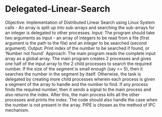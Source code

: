 # Delegated-Linear-Search
Objective: Implementation of Distributed Linear Search using Linux System calls - An array is split up into sub-arrays and searching the sub-arrays for an integer is delegated to other processes. Input: The program should take two arguments as input - an array of integers to be read from a file (first argument is the path to the file) and an integer to be searched (second argument). Output: Print index of the number to be searched if found, or ‘Number not found’. Approach: The main program reads the complete input array as a global array. The main program creates 2 processes and gives one half of the input array to the 2 child processes to search the required number. If the size of the segment is small enough (say &lt;= 5), then it searches the number in the segment by itself. Otherwise, the task is delegated by creating more child processes wherein each process is given a segment of the array to handle and the number to find. If any process finds the required number, then it sends a signal to the main process and also returns the index. After this, the main process kills all the other processes and prints the index. The code should also handle the case when the number is not present in the array. PIPE is chosen as the method of IPC mechanism.
